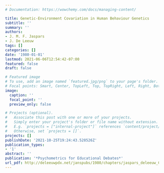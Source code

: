 ```yaml
---
# Documentation: https://wowchemy.com/docs/managing-content/

title: Genetic-Environment Covariation in Human Behaviour Genetics
subtitle: ''
summary: ''
authors:
- J. M. F. Jaspars
- J. De Leeuw
tags: []
categories: []
date: '1980-01-01'
lastmod: 2021-06-06T12:54:42-07:00
featured: false
draft: false

# Featured image
# To use, add an image named `featured.jpg/png` to your page's folder.
# Focal points: Smart, Center, TopLeft, Top, TopRight, Left, Right, BottomLeft, Bottom, BottomRight.
image:
  caption: ''
  focal_point: ''
  preview_only: false

# Projects (optional).
#   Associate this post with one or more of your projects.
#   Simply enter your project's folder or file name without extension.
#   E.g. `projects = ["internal-project"]` references `content/project/deep-learning/index.md`.
#   Otherwise, set `projects = []`.
projects: []
publishDate: '2021-10-25T19:24:43.528526Z'
publication_types:
- '1'
abstract: ''
publication: '*Psychometrics for Educational Debates*'
url_pdf: http://deleeuwpdx.net/janspubs/1980/chapters/jaspars_deleeuw_C_80.pdf
---
```

